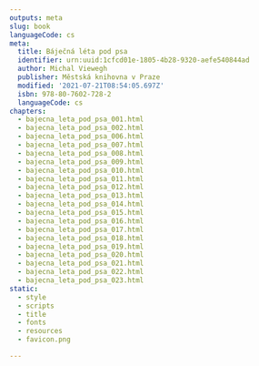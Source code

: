 ```yaml
---
outputs: meta
slug: book
languageCode: cs
meta:
  title: Báječná léta pod psa
  identifier: urn:uuid:1cfcd01e-1805-4b28-9320-aefe540844ad
  author: Michal Viewegh
  publisher: Městská knihovna v Praze
  modified: '2021-07-21T08:54:05.697Z'
  isbn: 978-80-7602-728-2
  languageCode: cs
chapters:
  - bajecna_leta_pod_psa_001.html
  - bajecna_leta_pod_psa_002.html
  - bajecna_leta_pod_psa_006.html
  - bajecna_leta_pod_psa_007.html
  - bajecna_leta_pod_psa_008.html
  - bajecna_leta_pod_psa_009.html
  - bajecna_leta_pod_psa_010.html
  - bajecna_leta_pod_psa_011.html
  - bajecna_leta_pod_psa_012.html
  - bajecna_leta_pod_psa_013.html
  - bajecna_leta_pod_psa_014.html
  - bajecna_leta_pod_psa_015.html
  - bajecna_leta_pod_psa_016.html
  - bajecna_leta_pod_psa_017.html
  - bajecna_leta_pod_psa_018.html
  - bajecna_leta_pod_psa_019.html
  - bajecna_leta_pod_psa_020.html
  - bajecna_leta_pod_psa_021.html
  - bajecna_leta_pod_psa_022.html
  - bajecna_leta_pod_psa_023.html
static:
  - style
  - scripts
  - title
  - fonts
  - resources
  - favicon.png

---
```

